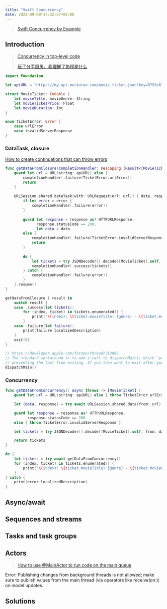 ```yaml
---
title: "Swift Concurrency"
date: 2023-09-08T17:32:57+08:00
---
```


> [Swift Concurrency by Example](https://www.hackingwithswift.com/quick-start/concurrency/)

## Introduction

> [Concurrency in top-level code](https://www.hackingwithswift.com/swift/5.7/top-level-concurrency)
>
> [玩了分手厨房，我理解了协程是什么](https://mp.weixin.qq.com/s/FjEVCxvmsu9hoMqS2zhvMA)

```swift
import Foundation

let apiURL = "https://my.api.mockaroo.com/movie_ticket.json?key=8795e870"

struct MovieTicket: Codable {
    let movieTitle, movieGenre: String
    let movieTicketPrice: Float
    let movieDuration: Int
}

enum TicketError: Error {
    case urlError
    case invalidServerResponse
}
```

### DataTask, closure

[How to create continuations that can throw errors](https://www.hackingwithswift.com/quick-start/concurrency/how-to-create-continuations-that-can-throw-errors)

```swift
func getDataFromClosure(completionHandler: @escaping (Result<[MovieTicket], Error>) -> Void) {
    guard let url = URL(string: apiURL) else {
        completionHandler(.failure(TicketError.urlError))
        return
    }
    
    URLSession.shared.dataTask(with: URLRequest(url: url)) { data, response, error in
        if let error = error {
            completionHandler(.failure(error))
        }
        
        guard let response = response as? HTTPURLResponse,
              response.statusCode == 200,
              let data = data
        else {
            completionHandler(.failure(TicketError.invalidServerResponse))
            return
        }
        
        do {
            let tickets = try JSONDecoder().decode([MovieTicket].self, from: data)
            completionHandler(.success(tickets))
        } catch {
            completionHandler(.failure(error))
        }
    }.resume()
}

getDataFromClosure { result in
    switch result {
    case .success(let tickets):
        for (index, ticket) in tickets.enumerated() {
            print("\(index): \(ticket.movieTitle) [genre] - \(ticket.movieGenre)")
        }
    case .failure(let failure):
        print(failure.localizedDescription)
    }
    exit(0)
}

// https://developer.apple.com/forums/thread/713085
// The standard workaround is to add a call to dispatchMain() which ‘parks’ the main thread,
// preventing the tool from exiting. If you then want to exit after your network request is complete, call exit(_:) directly.
dispatchMain()
```

### Concurrency

```swift
func getDataFromConcurrency() async throws -> [MovieTicket] {
    guard let url = URL(string: apiURL) else { throw TicketError.urlError }

    let (data, response) = try await URLSession.shared.data(from: url)

    guard let response = response as? HTTPURLResponse,
          response.statusCode == 200
    else { throw TicketError.invalidServerResponse }

    let tickets = try JSONDecoder().decode([MovieTicket].self, from: data)

    return tickets
}

do {
    let tickets = try await getDataFromConcurrency()
    for (index, ticket) in tickets.enumerated() {
        print("\(index): \(ticket.movieTitle) [genre] - \(ticket.movieGenre)")
    }
} catch {
    print(error.localizedDescription)
}
```

## Async/await

## Sequences and streams

## Tasks and task groups

## Actors

> [How to use @MainActor to run code on the main queue](https://www.hackingwithswift.com/quick-start/concurrency/how-to-use-mainactor-to-run-code-on-the-main-queue)

Error: Publishing changes from background threads is not allowed; make sure to publish values from the main thread (via operators like receive(on:)) on model updates.

## Solutions